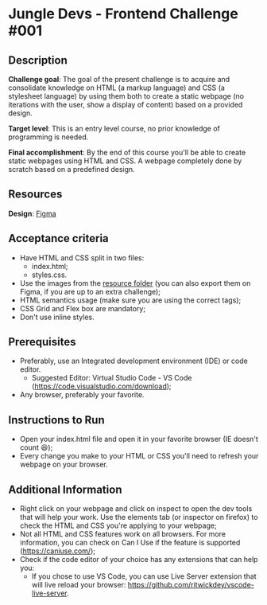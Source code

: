 # Jungle Devs - Frontend Challenge #001

  ## Description
  **Challenge goal**: The goal of the present challenge is to acquire and consolidate knowledge on HTML (a markup language) and CSS (a stylesheet language) by using them both to create a static webpage (no iterations with the user, show a display of content) based on a provided design.
  
  **Target level**: This is an entry level course, no prior knowledge of programming is needed.
  
  **Final accomplishment**: By the end of this course you'll be able to create static webpages using HTML and CSS. A webpage completely done by scratch based on a predefined design.
  
  
  ## Resources
  **Design**: [Figma](https://www.figma.com/file/fdncF938AXrCMjOFw1n483/Frontend-%E2%80%93-Challenge-1B)
  
  
  ## Acceptance criteria
  * Have HTML and CSS split in two files:
    * index.html;
    * styles.css.
  * Use the images from the [resource folder](/resources) (you can also export them on Figma, if you are up to an extra challenge);
  * HTML semantics usage (make sure you are using the correct tags);
  * CSS Grid and Flex box are mandatory;
  * Don't use inline styles.
  
## Prerequisites
  * Preferably, use an Integrated development environment (IDE) or code editor. 
    * Suggested Editor: Virtual Studio Code - VS Code (https://code.visualstudio.com/download);
  * Any browser, preferably your favorite.
  
## Instructions to Run
  * Open your index.html file and open it in your favorite browser (IE doesn't count 😆);
  * Every change you make to your HTML or CSS you'll need to refresh your webpage on your browser.
  
## Additional Information
  * Right click on your webpage and click on inspect to open the dev tools that will help your work. Use the elements tab (or inspector on firefox) to check the HTML and CSS you're applying to your webpage;
  * Not all HTML and CSS features work on all browsers. For more information, you can check on Can I Use if the feature is supported (https://caniuse.com/);
  * Check if the code editor of your choice has any extensions that can help you:
    * If you chose to use VS Code, you can use Live Server extension that will live reload your browser: https://github.com/ritwickdey/vscode-live-server.
